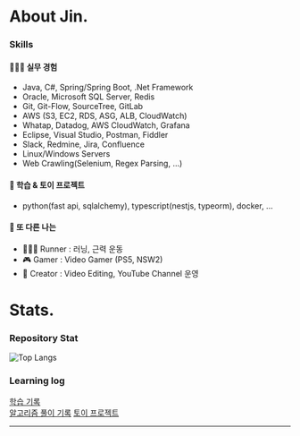 # About Jin.

### Skills

#### 👨🏻‍💻 실무 경험
- Java, C#, Spring/Spring Boot, .Net Framework  
- Oracle, Microsoft SQL Server, Redis  
- Git, Git-Flow, SourceTree, GitLab  
- AWS (S3, EC2, RDS, ASG, ALB, CloudWatch)  
- Whatap, Datadog, AWS CloudWatch, Grafana  
- Eclipse, Visual Studio, Postman, Fiddler  
- Slack, Redmine, Jira, Confluence  
- Linux/Windows Servers  
- Web Crawling(Selenium, Regex Parsing, ...)  
  
#### 📖 학습 & 토이 프로젝트

- python(fast api, sqlalchemy), typescript(nestjs, typeorm), docker, ... 

#### 💪 또 다른 나는 

- 🏃‍♀️‍➡️ Runner : 러닝, 근력 운동  
- 🎮 Gamer : Video Gamer (PS5, NSW2)  
- 🎥 Creator : Video Editing, YouTube Channel 운영    

# Stats.

### Repository Stat

![Top Langs](https://github-readme-stats.vercel.app/api/top-langs/?username=eljay0921&layout=compact&theme=blueberry)

### Learning log

[학습 기록](https://github.com/eljay0921/learning-log-repo)  
[알고리즘 풀이 기록](https://github.com/eljay0921/algorithms-repo)
[토이 프로젝트](https://github.com/eljay0921/toy-projects)

---
